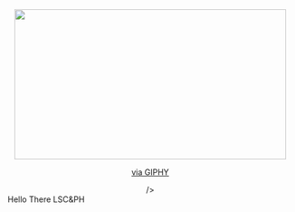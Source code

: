 <div id="header" align="center">
  <img src="https://giphy.com/embed/DBqr5JfVORb56" width="480" height="265" frameBorder="0" class="giphy-embed" allowFullScreen></iframe><p><a href="https://giphy.com/gifs/camp-DBqr5JfVORb56">via GIPHY</a></p>
       />
</div>
Hello There LSC&PH
